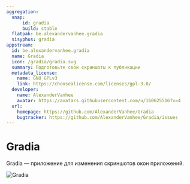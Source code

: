 ```yaml
---
aggregation:
  snap:
      id: gradia
      build: stable
  flatpak: be.alexandervanhee.gradia
  sisyphus: gradia
appstream:
  id: be.alexandervanhee.gradia
  name: Gradia
  icon: /gradia/gradia.svg
  summary: Подготовьте свои скриншоты к публикации
  metadata_license:
    name: GNU GPLv3
    link: https://choosealicense.com/licenses/gpl-3.0/
  developer:
    name: AlexanderVanhee
    avatar: https://avatars.githubusercontent.com/u/160625516?v=4
  url:
    homepage: https://github.com/AlexanderVanhee/Gradia
    bugtracker: https://github.com/AlexanderVanhee/Gradia/issues
---
```


# Gradia

Gradia — приложение для изменения скриншотов окон приложений.

![Gradia](/gradia/gradia-1.png)

<!--@include: @apps/.parts/install/content-repo.md-->
<!--@include: @apps/.parts/install/content-flatpak.md-->
<!--@include: @apps/.parts/install/content-snap.md-->
